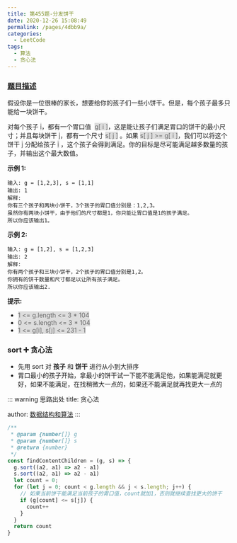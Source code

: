 ```yaml
---
title: 第455题-分发饼干
date: 2020-12-26 15:08:49
permalink: /pages/4dbb9a/
categories:
  - LeetCode
tags:
  - 算法
  - 贪心法
---
```


### [题目描述](https://leetcode-cn.com/problems/assign-cookies/)

假设你是一位很棒的家长，想要给你的孩子们一些小饼干。但是，每个孩子最多只能给一块饼干。

对每个孩子 <span style="background: #ddd; color: #666;">i</span>，都有一个胃口值  <span style="background: #ddd; color: #666;">g[ i ]</span>，这是能让孩子们满足胃口的饼干的最小尺寸；并且每块饼干 <span style="background: #ddd; color: #666;">j</span>，都有一个尺寸 <span style="background: #ddd; color: #666;">s[ j ]</span> 。如果 <span style="background: #ddd; color: #666;">s[ j ] >= g[ i ]</span>，我们可以将这个饼干 <span style="background: #ddd; color: #666;">j</span> 分配给孩子 <span style="background: #ddd; color: #666;">i</span> ，这个孩子会得到满足。你的目标是尽可能满足越多数量的孩子，并输出这个最大数值。

<!-- more -->

**示例 1:**

```
输入: g = [1,2,3], s = [1,1]
输出: 1
解释:
你有三个孩子和两块小饼干，3个孩子的胃口值分别是：1,2,3。
虽然你有两块小饼干，由于他们的尺寸都是1，你只能让胃口值是1的孩子满足。
所以你应该输出1。
```

**示例 2:**

```
输入: g = [1,2], s = [1,2,3]
输出: 2
解释:
你有两个孩子和三块小饼干，2个孩子的胃口值分别是1,2。
你拥有的饼干数量和尺寸都足以让所有孩子满足。
所以你应该输出2.
```

**提示:**

- <span style="background: #ddd; color: #666;">1 <= g.length <= 3 \* 104</span>
- <span style="background: #ddd; color: #666;">0 <= s.length <= 3 \* 104</span>
- <span style="background: #ddd; color: #666;">1 <= g[i], s[j] <= 231 - 1</span>

### sort ➕ 贪心法

- 先用 sort 对 **孩子** 和 **饼干** 进行从小到大排序
- 胃口最小的孩子开始，拿最小的饼干试一下能不能满足他，如果能满足就更好，如果不能满足，在找稍微大一点的，如果还不能满足就再找更大一点的

::: warning 思路出处
title: 贪心法

author: [数据结构和算法](https://leetcode-cn.com/problems/assign-cookies/solution/tan-xin-suan-fa-ying-gai-jiao-pian-xin-s-iw8m/)
:::

```JavaScript
/**
 * @param {number[]} g
 * @param {number[]} s
 * @return {number}
 */
const findContentChildren = (g, s) => {
  g.sort((a2, a1) => a2 - a1)
  s.sort((a2, a1) => a2 - a1)
  let count = 0;
  for (let j = 0; count < g.length && j < s.length; j++) {
    // 如果当前饼干能满足当前孩子的胃口值，count就加1，否则就继续查找更大的饼干
    if (g[count] <= s[j]) {
      count++
    }
  }
  return count
}
```
